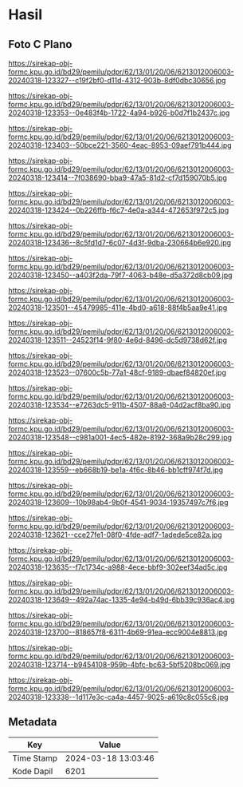 # Hasil

## Foto C Plano

https://sirekap-obj-formc.kpu.go.id/bd29/pemilu/pdpr/62/13/01/20/06/6213012006003-20240318-123327--c19f2bf0-d11d-4312-903b-8df0dbc30656.jpg

https://sirekap-obj-formc.kpu.go.id/bd29/pemilu/pdpr/62/13/01/20/06/6213012006003-20240318-123353--0e483f4b-1722-4a94-b926-b0d7f1b2437c.jpg

https://sirekap-obj-formc.kpu.go.id/bd29/pemilu/pdpr/62/13/01/20/06/6213012006003-20240318-123403--50bce221-3560-4eac-8953-09aef791b444.jpg

https://sirekap-obj-formc.kpu.go.id/bd29/pemilu/pdpr/62/13/01/20/06/6213012006003-20240318-123414--7f038690-bba9-47a5-81d2-cf7d159070b5.jpg

https://sirekap-obj-formc.kpu.go.id/bd29/pemilu/pdpr/62/13/01/20/06/6213012006003-20240318-123424--0b226ffb-f6c7-4e0a-a344-472653f972c5.jpg

https://sirekap-obj-formc.kpu.go.id/bd29/pemilu/pdpr/62/13/01/20/06/6213012006003-20240318-123436--8c5fd1d7-6c07-4d3f-9dba-230664b6e920.jpg

https://sirekap-obj-formc.kpu.go.id/bd29/pemilu/pdpr/62/13/01/20/06/6213012006003-20240318-123450--a403f2da-79f7-4063-b48e-d5a372d8cb09.jpg

https://sirekap-obj-formc.kpu.go.id/bd29/pemilu/pdpr/62/13/01/20/06/6213012006003-20240318-123501--45479985-411e-4bd0-a618-88f4b5aa9e41.jpg

https://sirekap-obj-formc.kpu.go.id/bd29/pemilu/pdpr/62/13/01/20/06/6213012006003-20240318-123511--24523f14-9f80-4e6d-8496-dc5d9738d62f.jpg

https://sirekap-obj-formc.kpu.go.id/bd29/pemilu/pdpr/62/13/01/20/06/6213012006003-20240318-123523--07600c5b-77a1-48cf-9189-dbaef84820ef.jpg

https://sirekap-obj-formc.kpu.go.id/bd29/pemilu/pdpr/62/13/01/20/06/6213012006003-20240318-123534--e7263dc5-911b-4507-88a8-04d2acf8ba90.jpg

https://sirekap-obj-formc.kpu.go.id/bd29/pemilu/pdpr/62/13/01/20/06/6213012006003-20240318-123548--c981a001-4ec5-482e-8192-368a9b28c299.jpg

https://sirekap-obj-formc.kpu.go.id/bd29/pemilu/pdpr/62/13/01/20/06/6213012006003-20240318-123559--eb668b19-be1a-4f6c-8b46-bb1cff974f7d.jpg

https://sirekap-obj-formc.kpu.go.id/bd29/pemilu/pdpr/62/13/01/20/06/6213012006003-20240318-123609--10b98ab4-9b0f-4541-9034-19357497c7f6.jpg

https://sirekap-obj-formc.kpu.go.id/bd29/pemilu/pdpr/62/13/01/20/06/6213012006003-20240318-123621--cce27fe1-08f0-4fde-adf7-1adede5ce82a.jpg

https://sirekap-obj-formc.kpu.go.id/bd29/pemilu/pdpr/62/13/01/20/06/6213012006003-20240318-123635--f7c1734c-a988-4ece-bbf9-302eef34ad5c.jpg

https://sirekap-obj-formc.kpu.go.id/bd29/pemilu/pdpr/62/13/01/20/06/6213012006003-20240318-123649--492a74ac-1335-4e94-b49d-6bb39c936ac4.jpg

https://sirekap-obj-formc.kpu.go.id/bd29/pemilu/pdpr/62/13/01/20/06/6213012006003-20240318-123700--818657f8-6311-4b69-91ea-ecc9004e8813.jpg

https://sirekap-obj-formc.kpu.go.id/bd29/pemilu/pdpr/62/13/01/20/06/6213012006003-20240318-123714--b9454108-959b-4bfc-bc63-5bf5208bc069.jpg

https://sirekap-obj-formc.kpu.go.id/bd29/pemilu/pdpr/62/13/01/20/06/6213012006003-20240318-123338--1d117e3c-ca4a-4457-9025-a619c8c055c6.jpg


## Metadata

| Key        | Value               |
| ---------- | ------------------- |
| Time Stamp | 2024-03-18 13:03:46 |
| Kode Dapil | 6201                |



